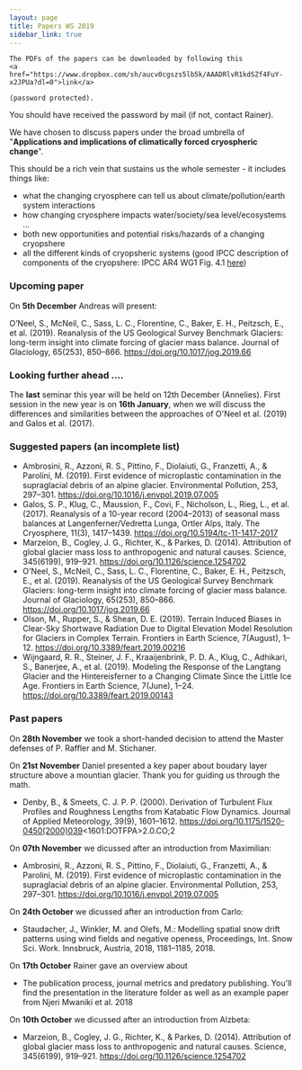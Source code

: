 ```yaml
---
layout: page
title: Papers WS 2019
sidebar_link: true
---
```


<p class="message">

    The PDFs of the papers can be downloaded by following this
    <a href="https://www.dropbox.com/sh/aucv0cgszs5lb5k/AAADRlvR1kdSZf4FuY-x2JPUa?dl=0">link</a>

    (password protected).

</p>

You should have received the password by mail (if not, contact Rainer).

We have chosen to discuss papers under the broad umbrella of "**Applications and implications of climatically forced cryospheric change**". 

This should be a rich vein that sustains us the whole semester - it includes things like:
- what the changing cryosphere can tell us about climate/pollution/earth system interactions
- how changing cryosphere impacts water/society/sea level/ecosystems ...
- both new opportunities and potential risks/hazards of a changing cryopshere
- all the different kinds of cryopsheric systems (good IPCC description of components of the cryopshere: IPCC AR4 WG1 Fig. 4.1 <a href="https://www.ipcc.ch/site/assets/uploads/2018/02/fig-4-01-1.jpg">here</a>)

### Upcoming paper

On **5th December** Andreas will present:

O’Neel, S., McNeil, C., Sass, L. C., Florentine, C., Baker, E. H., Peitzsch, E., et al. (2019). Reanalysis of the US Geological Survey Benchmark Glaciers: long-term insight into climate forcing of glacier mass balance. Journal of Glaciology, 65(253), 850–866. https://doi.org/10.1017/jog.2019.66

### Looking further ahead ....

The **last** seminar this year will be held on 12th December (Annelies). First session in the new year is on **16th January**, when we will discuss the differences and similarities between the approaches of O'Neel et al. (2019) and Galos et al. (2017).

### Suggested papers (an incomplete list)

- Ambrosini, R., Azzoni, R. S., Pittino, F., Diolaiuti, G., Franzetti, A., & Parolini, M. (2019). First evidence of microplastic contamination in the supraglacial debris of an alpine glacier. Environmental Pollution, 253, 297–301. https://doi.org/10.1016/j.envpol.2019.07.005
- Galos, S. P., Klug, C., Maussion, F., Covi, F., Nicholson, L., Rieg, L., et al. (2017). Reanalysis of a 10-year record (2004–2013) of seasonal mass balances at Langenferner/Vedretta Lunga, Ortler Alps, Italy. The Cryosphere, 11(3), 1417–1439. https://doi.org/10.5194/tc-11-1417-2017
- Marzeion, B., Cogley, J. G., Richter, K., & Parkes, D. (2014). Attribution of global glacier mass loss to anthropogenic and natural causes. Science, 345(6199), 919–921. https://doi.org/10.1126/science.1254702
- O’Neel, S., McNeil, C., Sass, L. C., Florentine, C., Baker, E. H., Peitzsch, E., et al. (2019). Reanalysis of the US Geological Survey Benchmark Glaciers: long-term insight into climate forcing of glacier mass balance. Journal of Glaciology, 65(253), 850–866. https://doi.org/10.1017/jog.2019.66
- Olson, M., Rupper, S., & Shean, D. E. (2019). Terrain Induced Biases in Clear-Sky Shortwave Radiation Due to Digital Elevation Model Resolution for Glaciers in Complex Terrain. Frontiers in Earth Science, 7(August), 1–12. https://doi.org/10.3389/feart.2019.00216
- Wijngaard, R. R., Steiner, J. F., Kraaijenbrink, P. D. A., Klug, C., Adhikari, S., Banerjee, A., et al. (2019). Modeling the Response of the Langtang Glacier and the Hintereisferner to a Changing Climate Since the Little Ice Age. Frontiers in Earth Science, 7(June), 1–24. https://doi.org/10.3389/feart.2019.00143


### Past papers

On **28th November** we took a short-handed decision to attend the Master defenses of P. Raffler and M. Stichaner. 

On **21st November** Daniel presented a key paper about boudary layer structure above a mountian glacier. Thank you for guiding us through the math.

- Denby, B., & Smeets, C. J. P. P. (2000). Derivation of Turbulent Flux Profiles and Roughness Lengths from Katabatic Flow Dynamics. Journal of Applied Meteorology, 39(9), 1601–1612. https://doi.org/10.1175/1520-0450(2000)039<1601:DOTFPA>2.0.CO;2

On **07th November** we dicussed after an introduction from Maximilian:

- Ambrosini, R., Azzoni, R. S., Pittino, F., Diolaiuti, G., Franzetti, A., & Parolini, M. (2019). First evidence of microplastic contamination in the supraglacial debris of an alpine glacier. Environmental Pollution, 253, 297–301. https://doi.org/10.1016/j.envpol.2019.07.005

On **24th October** we dicussed after an introduction from Carlo:

- Staudacher, J., Winkler, M. and Olefs, M.: Modelling spatial snow drift patterns using wind fields and negative openess, Proceedings, Int. Snow Sci. Work. Innsbruck, Austria, 2018, 1181–1185, 2018.

On **17th October** Rainer gave an overview about 

- The publication process, journal metrics and predatory publishing. You'll find the presentation in the literature folder as well as an example paper from Njeri Mwaniki et al. 2018

On **10th October** we dicussed after an introduction from Alzbeta:

- Marzeion, B., Cogley, J. G., Richter, K., & Parkes, D. (2014). Attribution of global glacier mass loss to anthropogenic and natural causes. Science, 345(6199), 919–921. https://doi.org/10.1126/science.1254702
